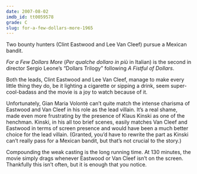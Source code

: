 ```yaml
---
date: 2007-08-02
imdb_id: tt0059578
grade: C
slug: for-a-few-dollars-more-1965
---
```


Two bounty hunters (Clint Eastwood and Lee Van Cleef) pursue a Mexican bandit.

_For a Few Dollars More_ (_Per qualche dollaro in più_ in Italian) is the second in director Sergio Leone’s “Dollars Trilogy” following <span data-imdb-id="tt0058461">_A Fistful of Dollars_</span>.

Both the leads, Clint Eastwood and Lee Van Cleef, manage to make every little thing they do, be it lighting a cigarette or sipping a drink, seem super-cool-badass and the movie is a joy to watch because of it.

Unfortunately, Gian Maria Volontè can’t quite match the intense charisma of Eastwood and Van Cleef in his role as the lead villain. It’s a real shame, made even more frustrating by the presence of Klaus Kinski as one of the henchman. Kinski, in his all too brief scenes, easily matches Van Cleef and Eastwood in terms of screen presence and would have been a much better choice for the lead villain. (Granted, you’d have to rewrite the part as Kinski can’t really pass for a Mexican bandit, but that’s not crucial to the story.)

Compounding the weak casting is the long running time. At 130 minutes, the movie simply drags whenever Eastwood or Van Cleef isn’t on the screen. Thankfully this isn’t often, but it is enough that you notice.
